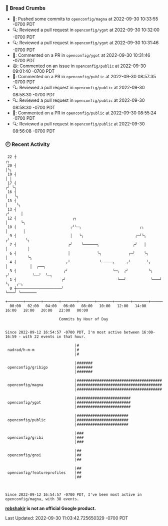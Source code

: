 ### 🍞 Bread Crumbs

 * 🚢: Pushed some commits to `openconfig/magna` at 2022-09-30 10:33:55 -0700 PDT
 * 🔍: Reviewed a pull request in  `openconfig/ygot` at 2022-09-30 10:32:00 -0700 PDT
 * 🔍: Reviewed a pull request in  `openconfig/ygot` at 2022-09-30 10:31:46 -0700 PDT
 * 💬: Commented on a PR in  `openconfig/ygot` at 2022-09-30 10:31:46 -0700 PDT
 * 😃: Commented on an issue in `openconfig/public` at 2022-09-30 09:01:40 -0700 PDT
 * 💬: Commented on a PR in  `openconfig/public` at 2022-09-30 08:57:35 -0700 PDT
 * 🔍: Reviewed a pull request in  `openconfig/public` at 2022-09-30 08:58:30 -0700 PDT
 * 🔍: Reviewed a pull request in  `openconfig/public` at 2022-09-30 08:58:30 -0700 PDT
 * 💬: Commented on a PR in  `openconfig/public` at 2022-09-30 08:55:24 -0700 PDT
 * 🔍: Reviewed a pull request in  `openconfig/public` at 2022-09-30 08:56:08 -0700 PDT

### 🕘 Recent Activity
```
 22 ┼                                                                    ╭╮
 20 ┤                                                                    │╰╮
 19 ┤                                                                    │ │
 17 ┤                                                                   ╭╯ ╰╮
 16 ┤                                                                   │   ╰╮
 15 ┤                                                                   │    ╰╮
 13 ┤                                                                  ╭╯     │
 12 ┤                         ╭╮                                       │      ╰╮
 10 ┤                        ╭╯╰─╮                          ╭╮         │       │
  9 ┤                        │   ╰╮                       ╭─╯╰╮       ╭╯       ╰╮
  7 ┤                       ╭╯    ╰──────╮               ╭╯   │       │         │
  6 ┤                       │            ╰╮            ╭─╯    ╰╮      │         ╰╮
  4 ┤                      ╭╯             ╰─────╮     ╭╯       ╰╮     │          │  ╭──╮
  3 ┤                     ╭╯                    ╰─╮  ╭╯         ╰╮   ╭╯          ╰──╯  ╰─╮
  1 ┤                    ╭╯                       ╰──╯           ╰───╯                   ╰╮   ╭─╮
  0 ┼────────────────────╯                                                                ╰───╯ ╰───────
    +───────+───────+───────+───────+───────+───────+───────+───────+───────+───────+───────+───────+────
  00:00   02:00   04:00   06:00   08:00   10:00   12:00   14:00   16:00   18:00   20:00   22:00   00:00   

						Commits by Hour of Day


Since 2022-09-12 16:54:57 -0700 PDT, I'm most active between 16:00-16:59 - with 22 events in that hour.

```



```
                               |#
 nadrad/h-m-m                  |#
                               |#

                               |#######
 openconfig/gribigo            |#######
                               |#######

                               |######################################
 openconfig/magna              |######################################
                               |######################################

                               |########################
 openconfig/ygot               |########################
                               |########################

                               |#######################
 openconfig/public             |#######################
                               |#######################

                               |###
 openconfig/gribi              |###
                               |###

                               |##
 openconfig/gnoi               |##
                               |##

                               |##
 openconfig/featureprofiles    |##
                               |##



Since 2022-09-12 16:54:57 -0700 PDT, I've been most active in openconfig/magna, with 38 events.

```
**[robshakir](mailto:robjs@google.com) is not an official Google product.**  


Last Updated: 2022-09-30 11:03:42.725650329 -0700 PDT
